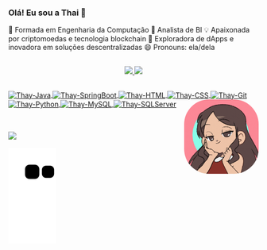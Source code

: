### Olá! Eu sou a Thai 👋

🔭 Formada em Engenharia da Computação
🌱 Analista de BI
💡 Apaixonada por criptomoedas e tecnologia blockchain
🚀 Exploradora de dApps e inovadora em soluções descentralizadas
😄 Pronouns: ela/dela

##
<div align="center">
 <a href="https://github.com/thaislane", >
 <img height="180em" src="https://github-readme-stats.vercel.app/api?username=thaislane&show_icons=true&theme=jolly&include_all_commits=true&count_private=true"/>
 <img height="180em" src="https://github-readme-stats.vercel.app/api/top-langs/?username=thaislane&layout=compact&langs_count=7&theme=synthwave"/>
</div>

##

<div>
 <img align="center" alt="Thay-Java" height="30" width="40" src="https://cdn.jsdelivr.net/gh/devicons/devicon/icons/java/java-original.svg">
 <img align="center" alt="Thay-SpringBoot" height="30" width="40" src="https://cdn.jsdelivr.net/gh/devicons/devicon/icons/spring/spring-original.svg">
 <img align="center" alt="Thay-HTML" height="30" width="40" src="https://cdn.jsdelivr.net/gh/devicons/devicon/icons/html5/html5-original.svg">
 <img align="center" alt="Thay-CSS" height="30" width="40" src="https://cdn.jsdelivr.net/gh/devicons/devicon/icons/css3/css3-original.svg">
 <img align="center" alt="Thay-Git" height="30" width="40" src="https://cdn.jsdelivr.net/gh/devicons/devicon/icons/git/git-original.svg">
 <img align="center" alt="Thay-Python" height="30" width="40" src="https://cdn.jsdelivr.net/gh/devicons/devicon/icons/python/python-original.svg">
 <img align="center" alt="Thay-MySQL" height="30" width="40" src="https://cdn.jsdelivr.net/gh/devicons/devicon/icons/mysql/mysql-plain.svg">
 <img align="center" alt="Thay-SQLServer" height="30" width="40" src="https://cdn.jsdelivr.net/gh/devicons/devicon/icons/microsoftsqlserver/microsoftsqlserver-plain.svg">
 <img align="right" alt="Rafa-pic" height="150" style="border-radius:50px;" src="https://github.com/thaislane/thaislane/blob/main/thaislane.gif">
</div>

##

<div style="display: inline_block"> <br>
<a href="https://www.linkedin.com/in/thaislane-nepomuceno-4194744b/" target="_blank"><img src="https://img.shields.io/badge/-LinkedIn-%230077B5?style=for-the-badge&logo=linkedin&logoColor=white" target="_blank"></a> 
 
 ![Snake animation](https://github.com/thaislane/thaislane/blob/output/github-contribution-grid-snake.svg)
 
</div>
